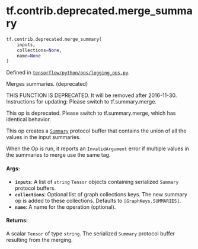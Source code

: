 <div itemscope itemtype="http://developers.google.com/ReferenceObject">
<meta itemprop="name" content="tf.contrib.deprecated.merge_summary" />
<meta itemprop="path" content="Stable" />
</div>

# tf.contrib.deprecated.merge_summary

``` python
tf.contrib.deprecated.merge_summary(
    inputs,
    collections=None,
    name=None
)
```



Defined in [`tensorflow/python/ops/logging_ops.py`](https://www.tensorflow.org/code/tensorflow/python/ops/logging_ops.py).

Merges summaries. (deprecated)

THIS FUNCTION IS DEPRECATED. It will be removed after 2016-11-30.
Instructions for updating:
Please switch to tf.summary.merge.

This op is deprecated. Please switch to tf.summary.merge, which has identical
behavior.

This op creates a
[`Summary`](https://www.tensorflow.org/code/tensorflow/core/framework/summary.proto)
protocol buffer that contains the union of all the values in the input
summaries.

When the Op is run, it reports an `InvalidArgument` error if multiple values
in the summaries to merge use the same tag.

#### Args:

* <b>`inputs`</b>: A list of `string` `Tensor` objects containing serialized `Summary`
    protocol buffers.
* <b>`collections`</b>: Optional list of graph collections keys. The new summary op is
    added to these collections. Defaults to `[GraphKeys.SUMMARIES]`.
* <b>`name`</b>: A name for the operation (optional).


#### Returns:

A scalar `Tensor` of type `string`. The serialized `Summary` protocol
buffer resulting from the merging.